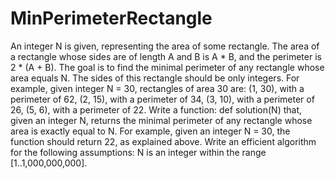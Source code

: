 # MinPerimeterRectangle
An integer N is given, representing the area of some rectangle.
The area of a rectangle whose sides are of length A and B is A * B, and the perimeter is 2 * (A + B).
The goal is to find the minimal perimeter of any rectangle whose area equals N. The sides of this rectangle should be only integers.
For example, given integer N = 30, rectangles of area 30 are:
(1, 30), with a perimeter of 62,
(2, 15), with a perimeter of 34,
(3, 10), with a perimeter of 26,
(5, 6), with a perimeter of 22.
Write a function:
def solution(N)
that, given an integer N, returns the minimal perimeter of any rectangle whose area is exactly equal to N.
For example, given an integer N = 30, the function should return 22, as explained above.
Write an efficient algorithm for the following assumptions:
N is an integer within the range [1..1,000,000,000].

